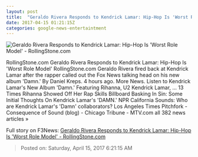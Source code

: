 ```yaml
---
layout: post
title:  "Geraldo Rivera Responds to Kendrick Lamar: Hip-Hop Is 'Worst Role Model' - RollingStone.com"
date: 2017-04-15 01:21:15Z
categories: google-news-entertaintment
---
```


![Geraldo Rivera Responds to Kendrick Lamar: Hip-Hop Is 'Worst Role Model' - RollingStone.com](http://img.wennermedia.com/social/rs-geraldo-rivera-e7f2b52d-32ce-4b29-94b0-2f749a761753.jpg)

RollingStone.com Geraldo Rivera Responds to Kendrick Lamar: Hip-Hop Is 'Worst Role Model' RollingStone.com Geraldo Rivera fired back at Kendrick Lamar after the rapper called out the Fox News talking head on his new album 'Damn.' By Daniel Kreps. 4 hours ago. More News. Listen to Kendrick Lamar's New Album 'Damn.' Featuring Rihanna, U2 Kendrick Lamar, ... 13 Times Rihanna Showed Off Her Rap Skills Billboard Basking In Sin: Some Initial Thoughts On Kendrick Lamar's 'DAMN.' NPR California Sounds: Who are Kendrick Lamar's 'Damn' collaborators? Los Angeles Times Pitchfork - Consequence of Sound (blog) - Chicago Tribune - MTV.com all 382 news articles »


Full story on F3News: [Geraldo Rivera Responds to Kendrick Lamar: Hip-Hop Is 'Worst Role Model' - RollingStone.com](http://www.f3nws.com/n/epxesE)

> Posted on: Saturday, April 15, 2017 6:21:15 AM
